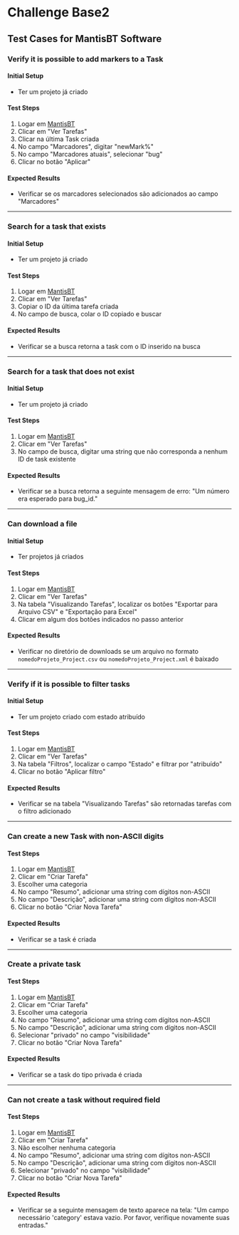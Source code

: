 # Challenge Base2

## Test Cases for MantisBT Software

### Verify it is possible to add markers to a Task

#### Initial Setup
- Ter um projeto já criado

#### Test Steps
1. Logar em [MantisBT](https://mantis-prova.base2.com.br)
2. Clicar em "Ver Tarefas"
3. Clicar na última Task criada
4. No campo "Marcadores", digitar "newMark%"
5. No campo "Marcadores atuais", selecionar "bug"
6. Clicar no botão "Aplicar"

#### Expected Results
- Verificar se os marcadores selecionados são adicionados ao campo "Marcadores"

---

### Search for a task that exists

#### Initial Setup
- Ter um projeto já criado

#### Test Steps
1. Logar em [MantisBT](https://mantis-prova.base2.com.br)
2. Clicar em "Ver Tarefas"
3. Copiar o ID da última tarefa criada
4. No campo de busca, colar o ID copiado e buscar

#### Expected Results
- Verificar se a busca retorna a task com o ID inserido na busca

---

### Search for a task that does not exist

#### Initial Setup
- Ter um projeto já criado

#### Test Steps
1. Logar em [MantisBT](https://mantis-prova.base2.com.br)
2. Clicar em "Ver Tarefas"
3. No campo de busca, digitar uma string que não corresponda a nenhum ID de task existente

#### Expected Results
- Verificar se a busca retorna a seguinte mensagem de erro: "Um número era esperado para bug_id."

---

### Can download a file

#### Initial Setup
- Ter projetos já criados

#### Test Steps
1. Logar em [MantisBT](https://mantis-prova.base2.com.br)
2. Clicar em "Ver Tarefas"
3. Na tabela "Visualizando Tarefas", localizar os botões "Exportar para Arquivo CSV" e "Exportação para Excel"
4. Clicar em algum dos botões indicados no passo anterior

#### Expected Results
- Verificar no diretório de downloads se um arquivo no formato `nomedoProjeto_Project.csv` ou `nomedoProjeto_Project.xml` é baixado

---

### Verify if it is possible to filter tasks

#### Initial Setup
- Ter um projeto criado com estado atribuído

#### Test Steps
1. Logar em [MantisBT](https://mantis-prova.base2.com.br)
2. Clicar em "Ver Tarefas"
3. Na tabela "Filtros", localizar o campo "Estado" e filtrar por "atribuído"
4. Clicar no botão "Aplicar filtro"

#### Expected Results
- Verificar se na tabela "Visualizando Tarefas" são retornadas tarefas com o filtro adicionado

---

### Can create a new Task with non-ASCII digits

#### Test Steps
1. Logar em [MantisBT](https://mantis-prova.base2.com.br)
2. Clicar em "Criar Tarefa"
3. Escolher uma categoria
4. No campo "Resumo", adicionar uma string com dígitos non-ASCII
5. No campo "Descrição", adicionar uma string com dígitos non-ASCII
6. Clicar no botão "Criar Nova Tarefa"

#### Expected Results
- Verificar se a task é criada

---

### Create a private task

#### Test Steps
1. Logar em [MantisBT](https://mantis-prova.base2.com.br)
2. Clicar em "Criar Tarefa"
3. Escolher uma categoria
4. No campo "Resumo", adicionar uma string com dígitos non-ASCII
5. No campo "Descrição", adicionar uma string com dígitos non-ASCII
6. Selecionar "privado" no campo "visibilidade"
7. Clicar no botão "Criar Nova Tarefa"

#### Expected Results
- Verificar se a task do tipo privada é criada

---

### Can not create a task without required field

#### Test Steps
1. Logar em [MantisBT](https://mantis-prova.base2.com.br)
2. Clicar em "Criar Tarefa"
3. Não escolher nenhuma categoria
4. No campo "Resumo", adicionar uma string com dígitos non-ASCII
5. No campo "Descrição", adicionar uma string com dígitos non-ASCII
6. Selecionar "privado" no campo "visibilidade"
7. Clicar no botão "Criar Nova Tarefa"

#### Expected Results
- Verificar se a seguinte mensagem de texto aparece na tela: "Um campo necessário 'category' estava vazio. Por favor, verifique novamente suas entradas."
